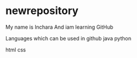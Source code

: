 # newrepository
My name is Inchara
And iam learning GitHub

Languages which can be used in github
java
python


html
css
